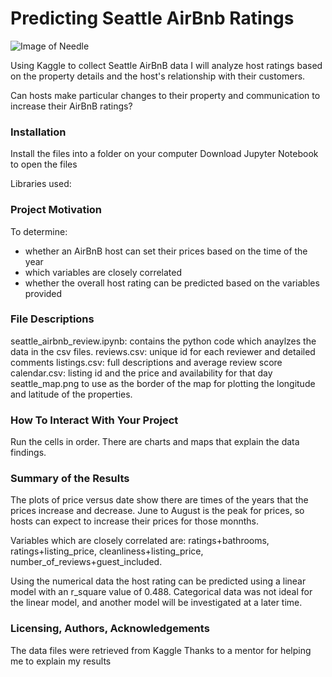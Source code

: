 # Predicting Seattle AirBnb Ratings

![Image of Needle](https://github.com/helenbatson/seattle_airbnb_analysis/IMG_1628.png)

Using Kaggle to collect Seattle AirBnB data I will analyze host ratings based on the property details and the host's relationship with their customers.

Can hosts make particular changes to their property and communication to increase their AirBnB ratings?

### Installation
Install the files into a folder on your computer
Download Jupyter Notebook to open the files

Libraries used:

### Project Motivation
To determine:

- whether an AirBnB host can set their prices based on the time of the year
- which variables are closely correlated
- whether the overall host rating can be predicted based on the variables provided

### File Descriptions
seattle_airbnb_review.ipynb: contains the python code which anaylzes the data in the csv files.
reviews.csv: unique id for each reviewer and detailed comments
listings.csv: full descriptions and average review score
calendar.csv: listing id and the price and availability for that day
seattle_map.png to use as the border of the map for plotting the longitude and latitude of the properties.

### How To Interact With Your Project
Run the cells in order. There are charts and maps that explain the data findings.

### Summary of the Results
The plots of price versus date show there are times of the years that the prices increase and decrease.
June to August is the peak for prices, so hosts can expect to increase their prices for those monnths.

Variables which are closely correlated are: ratings+bathrooms, ratings+listing_price, cleanliness+listing_price, number_of_reviews+guest_included.

Using the numerical data the host rating can be predicted using a linear model with an r_square value of 0.488. Categorical data was not ideal for the linear model, and another model will be investigated at a later time.

### Licensing, Authors, Acknowledgements

The data files were retrieved from Kaggle
Thanks to a mentor for helping me to explain my results
